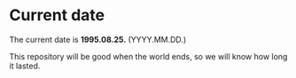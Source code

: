 # Current date

The current date is **1995.08.25.** (YYYY.MM.DD.)

This repository will be good when the world ends, so we will know how long it lasted.